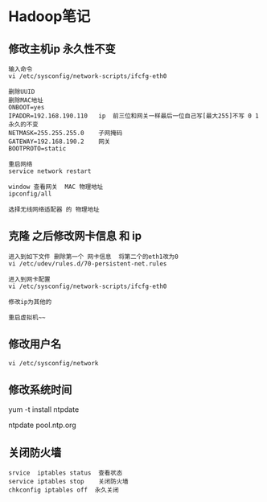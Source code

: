 # Hadoop笔记

## 修改主机ip 永久性不变

```linux
输入命令
vi /etc/sysconfig/network-scripts/ifcfg-eth0

删除UUID
删除MAC地址
ONBOOT=yes
IPADDR=192.168.190.110   ip  前三位和网关一样最后一位自己写[最大255]不写 0 1 永久的不变
NETMASK=255.255.255.0    子网掩码
GATEWAY=192.168.190.2    网关
BOOTPROTO=static

重启网络
service network restart

window 查看网关  MAC 物理地址
ipconfig/all

选择无线网络适配器 的 物理地址
```

## 克隆 之后修改网卡信息 和 ip

```
进入到如下文件 删除第一个 网卡信息  将第二个的eth1改为0
vi /etc/udev/rules.d/70-persistent-net.rules

进入到网卡配置
vi /etc/sysconfig/network-scripts/ifcfg-eth0

修改ip为其他的

重启虚拟机~~
```

## 修改用户名

```
vi /etc/sysconfig/network
```

## 修改系统时间

yum -t install  ntpdate

ntpdate pool.ntp.org

## 关闭防火墙

```
srvice  iptables status  查看状态
service iptables stop    关闭防火墙
chkconfig iptables off  永久关闭
```

